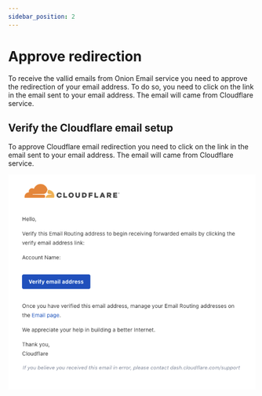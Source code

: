 ```yaml
---
sidebar_position: 2
---
```


# Approve redirection

To receive the vallid emails from Onion Email service you need to approve the redirection of your email address. To do so, you need to click on the link in the email sent to your email address. The email will came from Cloudflare service.

## Verify the Cloudflare email setup

To approve Cloudflare email redirection you need to click on the link in the email sent to your email address. The email will came from Cloudflare service.

![Cloudflare approval](./img/approve-cloudflare.png)
